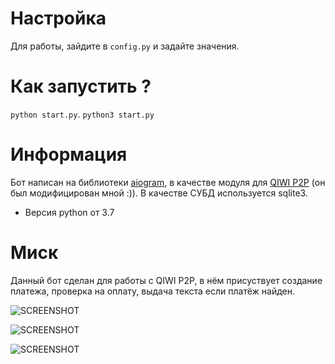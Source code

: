 # Настройка
Для работы, зайдите в ```config.py``` и задайте значения.

# Как запустить ?
```python start.py```.
```python3 start.py```

# Информация 
Бот написан на библиотеки [aiogram](https://github.com/aiogram/aiogram), в качестве модуля для [QIWI P2P](https://github.com/Urmipie/qiwi-p2p-api) (он был модифицирован мной :)). В качестве СУБД используется sqlite3.
- Версия python от 3.7

# Миск
Данный бот сделан для работы с QIWI P2P, в нём присуствует создание платежа, проверка на оплату, выдача текста если платёж найден.

![SCREENSHOT](https://github.com/KlareoN/Simple_Payment_QIWI_P2P/blob/main/Screenshot_1.png)

![SCREENSHOT](https://github.com/KlareoN/Simple_Payment_QIWI_P2P/blob/main/Screenshot_2.png)

![SCREENSHOT](https://github.com/KlareoN/Simple_Payment_QIWI_P2P/blob/main/Screenshot_3.png)